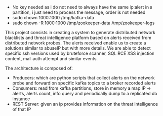 - No key needed as i do not need to always have the same ip:alert in a partition, i just need to process the message, order is not needed
- sudo chown 1000:1000 /tmp/kafka-data
- sudo chown -R 1000:1000 /tmp/zookeeper-data /tmp/zookeeper-logs

This project consists in creating a system to generate distributed network blacklists and threat intelligence platform based on alerts received from distributed network probes.
The alerts received enable us to create a solutions similar to abuseIP but with more details.
We are able to detect specific ssh versions used by bruteforce scanner, SQL RCE XSS injection content, mail auth attempt and similar events.

The architecture is composed of:
- Producers: which are python scripts that collect alerts on the network probe and forward on specific kafka topics to a broker recorded alerts
- Consumers: read from kafka partitions, store in memory a map IP -> alerts, alerts count, info query and periodically dump to a replicated db instance
- REST Server: given an ip provides information on the threat intelligence of that IP